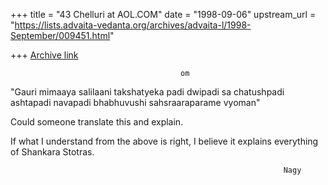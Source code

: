 +++
title = "43 Chelluri at AOL.COM"
date = "1998-09-06"
upstream_url = "https://lists.advaita-vedanta.org/archives/advaita-l/1998-September/009451.html"

+++
[Archive link](https://lists.advaita-vedanta.org/archives/advaita-l/1998-September/009451.html)

                                          om

"Gauri mimaaya salilaani takshatyeka padi   dwipadi sa chatushpadi ashtapadi
navapadi bhabhuvushi sahsraaraparame vyoman"

Could someone translate this and explain.

If  what I understand from the above is right, I believe it explains
everything
of Shankara Stotras.

                                                                 Nagy

